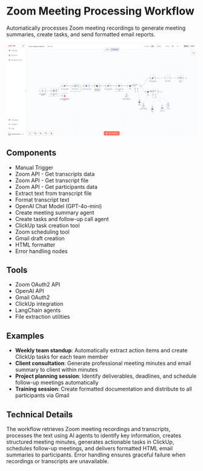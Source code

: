 # Zoom Meeting Processing Workflow

Automatically processes Zoom meeting recordings to generate meeting summaries, create tasks, and send formatted email reports.

![Workflow Screenshot](../images/zoom-meeting.png)

## Components

* Manual Trigger
* Zoom API - Get transcripts data
* Zoom API - Get transcript file
* Zoom API - Get participants data
* Extract text from transcript file
* Format transcript text
* OpenAI Chat Model (GPT-4o-mini)
* Create meeting summary agent
* Create tasks and follow-up call agent
* ClickUp task creation tool
* Zoom scheduling tool
* Gmail draft creation
* HTML formatter
* Error handling nodes

## Tools

* Zoom OAuth2 API
* OpenAI API
* Gmail OAuth2
* ClickUp integration
* LangChain agents
* File extraction utilities

## Examples

* **Weekly team standup**: Automatically extract action items and create ClickUp tasks for each team member
* **Client consultation**: Generate professional meeting minutes and email summary to client within minutes
* **Project planning session**: Identify deliverables, deadlines, and schedule follow-up meetings automatically
* **Training session**: Create formatted documentation and distribute to all participants via Gmail

## Technical Details

The workflow retrieves Zoom meeting recordings and transcripts, processes the text using AI agents to identify key information, creates structured meeting minutes, generates actionable tasks in ClickUp, schedules follow-up meetings, and delivers formatted HTML email summaries to participants. Error handling ensures graceful failure when recordings or transcripts are unavailable.